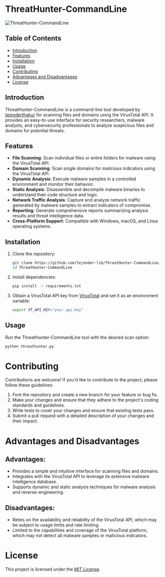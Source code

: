# ThreatHunter-CommandLine

![ThreatHunter-CommandLine](threathunter.png)

## Table of Contents

- [Introduction](#introduction)
- [Features](#features)
- [Installation](#installation)
- [Usage](#usage)
- [Contributing](#contributing)
- [Advantages and Disadvantages](#advantages-and-disadvantages)
- [License](#license)

## Introduction

ThreatHunter-CommandLine is a command-line tool developed by [tejenderthakur](https://github.com/tejender-lib) for scanning files and domains using the VirusTotal API. It provides an easy-to-use interface for security researchers, malware analysts, and cybersecurity professionals to analyze suspicious files and domains for potential threats.

## Features

- **File Scanning**: Scan individual files or entire folders for malware using the VirusTotal API.
- **Domain Scanning**: Scan single domains for malicious indicators using the VirusTotal API.
- **Dynamic Analysis**: Execute malware samples in a controlled environment and monitor their behavior.
- **Static Analysis**: Disassemble and decompile malware binaries to understand their code structure and logic.
- **Network Traffic Analysis**: Capture and analyze network traffic generated by malware samples to extract indicators of compromise.
- **Reporting**: Generate comprehensive reports summarizing analysis results and threat intelligence data.
- **Cross-Platform Support**: Compatible with Windows, macOS, and Linux operating systems.

## Installation

1. Clone the repository:

    ```bash
    git clone https://github.com/tejender-lib/ThreatHunter-CommandLine.git
    cd ThreatHunter-CommandLine
    ```

2. Install dependencies:

    ```bash
    pip install -r requirements.txt
    ```

3. Obtain a VirusTotal API key from [VirusTotal](https://www.virustotal.com/) and set it as an environment variable:

    ```bash
    export VT_API_KEY="your_api_key"
    ```

## Usage

Run the ThreatHunter-CommandLine tool with the desired scan option:

```bash
python threathunter.py
```

# Contributing

Contributions are welcome! If you'd like to contribute to the project, please follow these guidelines:

1. Fork the repository and create a new branch for your feature or bug fix.
2. Make your changes and ensure that they adhere to the project's coding standards and guidelines.
3. Write tests to cover your changes and ensure that existing tests pass.
4. Submit a pull request with a detailed description of your changes and their impact.

# Advantages and Disadvantages

## Advantages:

- Provides a simple and intuitive interface for scanning files and domains.
- Integrates with the VirusTotal API to leverage its extensive malware intelligence database.
- Supports dynamic and static analysis techniques for malware analysis and reverse-engineering.

## Disadvantages:

- Relies on the availability and reliability of the VirusTotal API, which may be subject to usage limits and rate limiting.
- Limited to the capabilities and coverage of the VirusTotal platform, which may not detect all malware samples or malicious indicators.

# License

This project is licensed under the [MIT License](LICENSE.txt).


